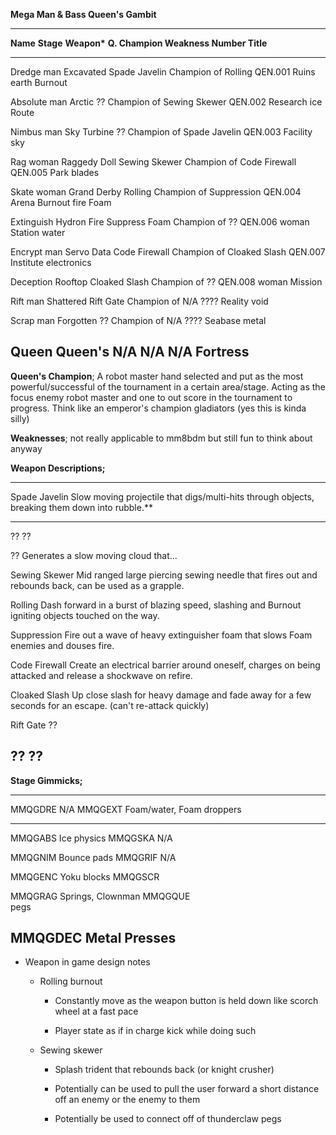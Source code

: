 **Mega Man & Bass Queen's Gambit**

  ------------------------------------------------------------------------------------
  **Name**     **Stage**     **Weapon\***   **Q. Champion  **Weakness**   **Number**
                                            Title**                       
  ------------ ------------- -------------- -------------- -------------- ------------
  Dredge man   Excavated     Spade Javelin  Champion of    Rolling        QEN.001
               Ruins                        earth          Burnout        

  Absolute man Arctic        ??             Champion of    Sewing Skewer  QEN.002
               Research                     ice                           
               Route                                                      

  Nimbus man   Sky Turbine   ??             Champion of    Spade Javelin  QEN.003
               Facility                     sky                           

  Rag woman    Raggedy Doll  Sewing Skewer  Champion of    Code Firewall  QEN.005
               Park                         blades                        

  Skate woman  Grand Derby   Rolling        Champion of    Suppression    QEN.004
               Arena         Burnout        fire           Foam           

  Extinguish   Hydron Fire   Suppress Foam  Champion of    ??             QEN.006
  woman        Station                      water                         

  Encrypt man  Servo Data    Code Firewall  Champion of    Cloaked Slash  QEN.007
               Institute                    electronics                   

  Deception    Rooftop       Cloaked Slash  Champion of    ??             QEN.008
  woman        Mission                                                    

  Rift man     Shattered     Rift Gate      Champion of    N/A            ????
               Reality                      void                          

  Scrap man    Forgotten     ??             Champion of    N/A            ????
               Seabase                      metal                         

  Queen        Queen's       N/A                           N/A            N/A
               Fortress                                                   
  ------------------------------------------------------------------------------------

**Queen's Champion**; A robot master hand selected and put as the most
powerful/successful of the tournament in a certain area/stage. Acting as
the focus enemy robot master and one to out score in the tournament to
progress. Think like an emperor's champion gladiators (yes this is kinda
silly)

**Weaknesses**; not really applicable to mm8bdm but still fun to think
about anyway

**Weapon Descriptions;**

  -----------------------------------------------------------------------
  Spade Javelin Slow moving projectile that digs/multi-hits through
                objects, breaking them down into rubble.\*\*
  ------------- ---------------------------------------------------------
  ??            ??

  ??            Generates a slow moving cloud that...

  Sewing Skewer Mid ranged large piercing sewing needle that fires out
                and rebounds back, can be used as a grapple.

  Rolling       Dash forward in a burst of blazing speed, slashing and
  Burnout       igniting objects touched on the way.

  Suppression   Fire out a wave of heavy extinguisher foam that slows
  Foam          enemies and douses fire.

  Code Firewall Create an electrical barrier around oneself, charges on
                being attacked and release a shockwave on refire.

  Cloaked Slash Up close slash for heavy damage and fade away for a few
                seconds for an escape. (can't re-attack quickly)

  Rift Gate     ??

  ??            ??
  -----------------------------------------------------------------------

**Stage Gimmicks;**

  ------------------------------------------------------------------------
  MMQGDRE   N/A                  MMQGEXT              Foam/water, Foam
                                                      droppers
  --------- -------------------- -------------------- --------------------
  MMQGABS   Ice physics          MMQGSKA              N/A

  MMQGNIM   Bounce pads          MMQGRIF              N/A

  MMQGENC   Yoku blocks          MMQGSCR              

  MMQGRAG   Springs, Clownman    MMQGQUE              
            pegs                                      

  MMQGDEC   Metal Presses                             
  ------------------------------------------------------------------------

-   Weapon in game design notes

    -   Rolling burnout

        -   Constantly move as the weapon button is held down like
            scorch wheel at a fast pace

        -   Player state as if in charge kick while doing such

    -   Sewing skewer

        -   Splash trident that rebounds back (or knight crusher)

        -   Potentially can be used to pull the user forward a short
            distance off an enemy or the enemy to them

        -   Potentially be used to connect off of thunderclaw pegs
